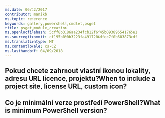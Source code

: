 ```yaml
---
ms.date: 06/12/2017
contributor: manikb
ms.topic: reference
keywords: gallery,powershell,cmdlet,psget
title: psget_module_creation
ms.openlocfilehash: 5cff8b3186aa234fcb12f6f45b093896541765e1
ms.sourcegitcommit: cf195b090b3223fa4917206dfec7f0b603873cdf
ms.translationtype: MT
ms.contentlocale: cs-CZ
ms.lasthandoff: 04/09/2018
---
```

## <a name="when-to-include-a-project-site-license-url-custom-icon"></a><span data-ttu-id="4044e-103">Pokud chcete zahrnout vlastní ikonou lokality, adresu URL licence, projektu?</span><span class="sxs-lookup"><span data-stu-id="4044e-103">When to include a project site, license URL, custom icon?</span></span>


## <a name="what-is-minimum-powershell-version"></a><span data-ttu-id="4044e-104">Co je minimální verze prostředí PowerShell?</span><span class="sxs-lookup"><span data-stu-id="4044e-104">What is minimum PowerShell version?</span></span>
